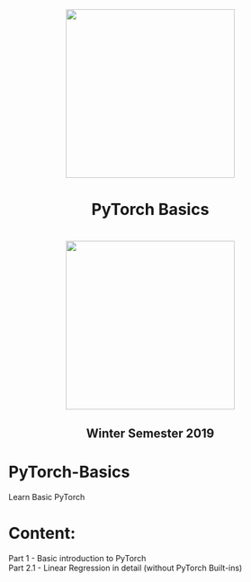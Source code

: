 <div style="border-bottom:none;">
  <div align="center">
    <img src="Logos/1*aqNgmfyBIStLrf9k7d9cng.jpeg" width="300">
    <h1>PyTorch Basics<h1>
      <img src="Logos/fau-logo-tech.png" width="300">
      <h2>Winter Semester 2019<h2>
  </div>
</div>

# PyTorch-Basics
Learn Basic PyTorch

# Content:
Part 1 - Basic introduction to PyTorch\
Part 2.1 - Linear Regression in detail (without PyTorch Built-ins)


